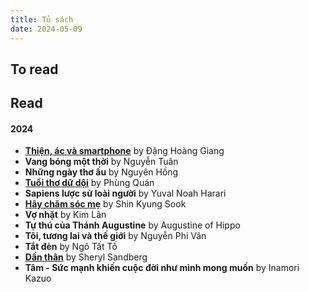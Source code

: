 ```yaml
---
title: Tủ sách
date: 2024-05-09
---
```

## To read


## Read

#### 2024
- [**Thiện, ác và smartphone**](/braindump/thien-ac-va-smartphone) by Đặng Hoàng Giang
- **Vang bóng một thời** by Nguyễn Tuân
- **Những ngày thơ ấu** by Nguyên Hồng
- [**Tuổi thơ dữ dội**](/braindump/tuoi-tho-du-doi.md) by Phùng Quán
- **Sapiens lược sử loài người** by Yuval Noah Harari
- [**Hãy chăm sóc mẹ**](braindump/hay-cham-soc-me.md) by Shin Kyung Sook
- **Vợ nhặt** by Kim Lân
- **Tự thú của Thánh Augustine** by Augustine of Hippo
- **Tôi, tương lai và thế giới** by Nguyễn Phi Vân
- **Tắt đèn** by Ngô Tất Tố
- [**Dấn thân**](braindump/dan-than.md) by Sheryl Sandberg
- **Tâm - Sức mạnh khiến cuộc đời như mình mong muốn** by Inamori Kazuo

